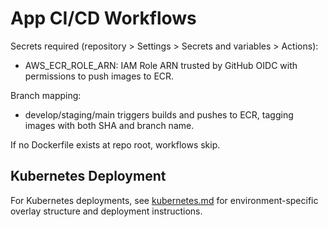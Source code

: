 # App CI/CD Workflows

Secrets required (repository > Settings > Secrets and variables > Actions):
- AWS_ECR_ROLE_ARN: IAM Role ARN trusted by GitHub OIDC with permissions to push images to ECR.

Branch mapping:
- develop/staging/main triggers builds and pushes to ECR, tagging images with both SHA and branch name.

If no Dockerfile exists at repo root, workflows skip.

## Kubernetes Deployment

For Kubernetes deployments, see [kubernetes.md](kubernetes.md) for environment-specific overlay structure and deployment instructions.